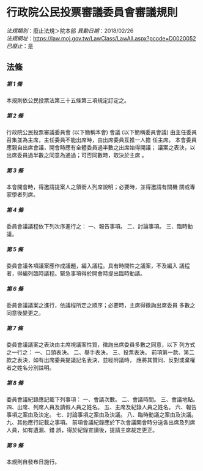 # 行政院公民投票審議委員會審議規則

*法規類別*：廢止法規＞院本部
*異動日期*：2018/02/26  
*法規網址*：https://law.moj.gov.tw/LawClass/LawAll.aspx?pcode=D0020052
*已廢止*：是


## 法條
##### 第 1 條
本規則依公民投票法第三十五條第三項規定訂定之。

##### 第 2 條
行政院公民投票審議委員會 (以下簡稱本會) 會議 (以下簡稱委員會議)
由主任委員召集並為主席，主任委員不能出席時，由出席委員互推一人擔
任主席。
本會委員應親自出席會議，開會時應有全體委員過半數之出席始得開議；
議案之表決，以出席委員過半數之同意為通過；可否同數時，取決於主席
。

##### 第 3 條
本會開會時，得邀請提案人之領銜人列席說明；必要時，並得邀請有關機
關或專家學者列席。

##### 第 4 條
委員會議議程依下列次序進行之：
一、報告事項。
二、討論事項。
三、臨時動議。

##### 第 5 條
委員會議各項議案應作成議題，編入議程。具有時間性之議案，不及編入
議程者，得編列臨時議程。緊急事項得於開會時提出臨時動議。

##### 第 6 條
委員會議議案之進行，依議程所定之順序；必要時，主席得徵詢出席委員
多數之同意後變更之。

##### 第 7 條
委員會議議案之表決由主席視議案性質，徵詢出席委員多數之同意，以下
列方式之一行之：
一、口頭表決。
二、舉手表決。
三、投票表決。
前項第一款、第二款之表決，如有出席委員提議記名表決，並經附議時，
應將其贊同、反對或棄權者之姓名分別註明。

##### 第 8 條
委員會議紀錄應記載下列事項：
一、會議次數。
二、會議時間。
三、會議地點。
四、出席、列席人員及請假人員之姓名。
五、主席及紀錄人員之姓名。
六、報告事項之案由及決定。
七、討論事項之案由及決議。
八、臨時動議之案由及決議。
九、其他應行記載之事項。
前項會議紀錄應於下次會議開會時分送各出席及列席人員，如有遺漏、錯
誤，得於紀錄宣讀後，提請主席裁定更正。

##### 第 9 條
本規則自發布日施行。


